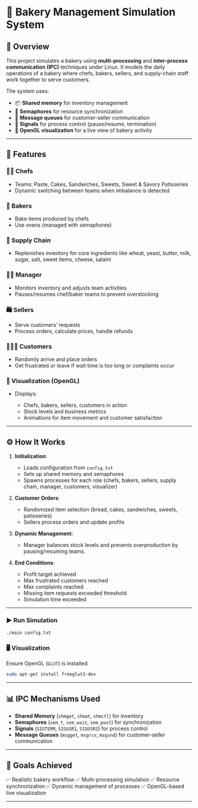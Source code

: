 

# 🍞 Bakery Management Simulation System

## 📝 Overview

This project simulates a bakery using **multi-processing** and **inter-process communication (IPC)** techniques under Linux. It models the daily operations of a bakery where chefs, bakers, sellers, and supply-chain staff work together to serve customers.

The system uses:

* 📦 **Shared memory** for inventory management
* 🔐 **Semaphores** for resource synchronization
* 📩 **Message queues** for customer-seller communication
* 📡 **Signals** for process control (pause/resume, termination)
* 🎨 **OpenGL visualization** for a live view of bakery activity


---

## 🚀 Features

### 👨‍🍳 Chefs

* Teams: Paste, Cakes, Sandwiches, Sweets, Sweet & Savory Patisseries
* Dynamic switching between teams when imbalance is detected

### 🥖 Bakers

* Bake items produced by chefs
* Use ovens (managed with semaphores)

### 🚚 Supply Chain

* Replenishes inventory for core ingredients like wheat, yeast, butter, milk, sugar, salt, sweet items, cheese, salami

### 👩‍💼 Manager

* Monitors inventory and adjusts team activities
* Pauses/resumes chef/baker teams to prevent overstocking

### 🛍️ Sellers

* Serve customers’ requests
* Process orders, calculate prices, handle refunds

### 🧑‍🤝‍🧑 Customers

* Randomly arrive and place orders
* Get frustrated or leave if wait time is too long or complaints occur

### 🎨 Visualization (OpenGL)

* Displays:

  * Chefs, bakers, sellers, customers in action
  * Stock levels and business metrics
  * Animations for item movement and customer satisfaction

---


## ⚙️ How It Works

1. **Initialization**:

   * Loads configuration from `config.txt`
   * Sets up shared memory and semaphores
   * Spawns processes for each role (chefs, bakers, sellers, supply chain, manager, customers, visualizer)

2. **Customer Orders**:

   * Randomized item selection (bread, cakes, sandwiches, sweets, patisseries)
   * Sellers process orders and update profits

3. **Dynamic Management**:

   * Manager balances stock levels and prevents overproduction by pausing/resuming teams.

4. **End Conditions**:

   * Profit target achieved
   * Max frustrated customers reached
   * Max complaints reached
   * Missing item requests exceeded threshold
   * Simulation time exceeded

---



### ▶️ Run Simulation

```bash
./main config.txt
```

### 🖥️ Visualization

Ensure OpenGL (`GLUT`) is installed:

```bash
sudo apt-get install freeglut3-dev
```

---

## 📊 IPC Mechanisms Used

* **Shared Memory** (`shmget`, `shmat`, `shmctl`) for inventory
* **Semaphores** (`sem_t`, `sem_wait`, `sem_post`) for synchronization
* **Signals** (`SIGTERM`, `SIGUSR1`, `SIGUSR2`) for process control
* **Message Queues** (`msgget`, `msgrcv`, `msgsnd`) for customer-seller communication

---

## 🎯 Goals Achieved

✅ Realistic bakery workflow
✅ Multi-processing simulation
✅ Resource synchronization
✅ Dynamic management of processes
✅ OpenGL-based live visualization

---

